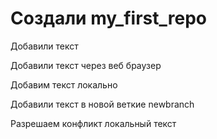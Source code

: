 # Создали my_first_repo

Добавили текст 

Добавили текст через веб браузер

Добавим текст локально

Добавили текст в новой веткие newbranch 

Разрешаем конфликт локальный текст